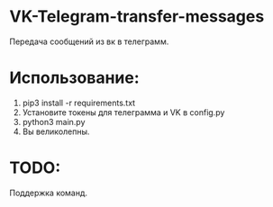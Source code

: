 # VK-Telegram-transfer-messages
Передача сообщений из вк в телеграмм.

# **Использование:**
1) pip3 install -r requirements.txt
2) Установите токены для телеграмма и VK в config.py
3) python3 main.py
4) Вы великолепны.


# TODO: 
  Поддержка команд.
